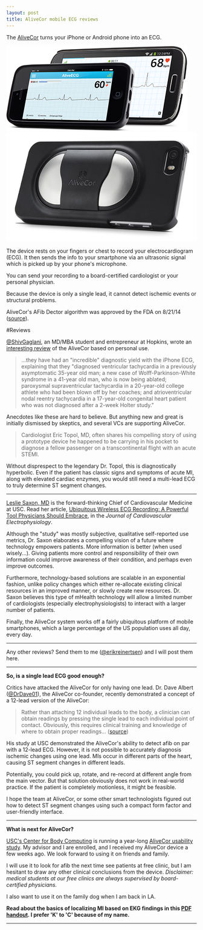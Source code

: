 ```yaml
---
layout: post
title: AliveCor mobile ECG reviews
---
```


The [AliveCor](http://www.alivecor.com/home) turns your iPhone or Android phone into an ECG.

![alivecor](/assets/img/alivecor1.jpg)
![alivecor](/assets/img/alivecor2.jpg)

The device rests on your fingers or chest to record your electrocardiogram (ECG). It then sends the info to your smartphone via an ultrasonic signal which is picked up by your phone's microphone.

You can send your recording to a board-certified cardiologist or your personal physician.

Because the device is only a single lead, it cannot detect ischemic events or structural problems.

AliveCor's AFib Dector algorithm was approved by the FDA on 8/21/14 ([source](http://www.prnewswire.com/news-releases/alivecor-receives-first-fda-clearance-to-detect-a-serious-heart-condition-in-an-ecg-on-a-mobile-device-272134511.html)).

#Reviews

[@ShivGaglani](https://twitter.com/ShivGaglani), an MD/MBA student and entrepreneur at Hopkins, wrote an [interesting review](http://www.cardiosource.org/News-Media/Publications/CardioSource-World-News/2013/January/Health-Tech-iPhone-ECG-Review.aspx) of the AliveCor based on personal use.

> ...they have had an "incredible" diagnostic yield with the iPhone ECG, explaining that they "diagnosed ventricular tachycardia in a previously asymptomatic 35-year old man; a new case of Wolff-Parkinson-White syndrome in a 41-year old man, who is now being ablated; paroxysmal supraventricular tachycardia in a 20-year-old college athlete who had been blown off by her coaches; and atrioventricular nodal reentry tachycardia in a 17-year-old congenital heart patient who was not diagnosed after a 2-week Holter study."

Anecdotes like these are hard to believe. But anything new and great is initially dismissed by skeptics, and several VCs are supporting AliveCor.

> Cardiologist Eric Topol, MD, often shares his compelling story of using a prototype device he happened to be carrying in his pocket to diagnose a fellow passenger on a transcontinental flight with an acute STEMI.

Without disprespect to the legendary Dr. Topol, this is diagnostically hyperbolic. Even if the patient has classic signs and symptoms of acute MI, along with elevated cardiac enzymes, you would still need a multi-lead ECG to truly determine ST segment changes.

---
[Leslie Saxon, MD](http://keck.usc.edu/en/Education/Academic_Department_and_Divisions/Department_of_Medicine/Our_Divisions/Division_of_Cardiovascular_Medicine/About_the_Division/Faculty_and_Staff/Leslie_Saxon.aspx) is the forward-thinking Chief of Cardiovascular Medicine at USC. Read her article, [Ubiquitous Wireless ECG Recording: A Powerful Tool Physicians Should Embrace](http://onlinelibrary.wiley.com/doi/10.1111/jce.12097/abstract), in the *Journal of Cardiovascular Electrophysiology*.

Although the "study" was mostly subjective, qualitative self-reported use metrics, Dr. Saxon elaborates a compelling vision of a future where technology empowers patients. More information is better (when used wisely...). Giving patients more control and responsibility of their own information could improve awareness of their condition, and perhaps even improve outcomes.

Furthermore, technology-based solutions are scalable in an exponential fashion, unlike policy changes which either re-allocate existing clinical resources in an improved manner, or slowly create new resources. Dr. Saxon believes this type of mHealth technology will allow a limited number of cardiologists (especially electrophysiologists) to interact with a larger number of patients.

Finally, the AliveCor system works off a fairly ubiquitous platform of mobile smartphones, which a large percentage of the US population uses all day, every day.

---
Any other reviews? Send them to me ([@erikreinertsen](https://twitter.com/erikreinertsen)) and I will post them here.

---
**So, is a single lead ECG good enough?**

Critics have attacked the AliveCor for only having one lead. Dr. Dave Albert ([@DrDave01](https://twitter.com/DrDave01)), the AliveCor co-founder, recently demonstrated a concept of a 12-lead version of the AliveCor:

> Rather than attaching 12 individual leads to the body, a clinician can obtain readings by pressing the single lead to each individual point of contact. Obviously, this requires clinical training and knowledge of where to obtain proper readings... ([source](http://www.mddionline.com/blog/devicetalk/alivecor-demos-concept-12-lead-mobile-ecg))

His study at USC demonstrated the AliveCor's ability to detect afib on par with a 12-lead ECG. However, it is not possible to accurately diagnosis ischemic changes using one lead. MIs occur in different parts of the heart, causing ST segment changes in different leads.

Potentially, you could pick up, rotate, and re-record at different angle from the main vector. But that solution obviously does not work in real-world practice. If the patient is completely motionless, it might be feasible.

I hope the team at AliveCor, or some other smart technologists figured out how to detect ST segment changes using such a compact form factor and user-friendly interface.

---
**What is next for AliveCor?**

[USC's Center for Body Computing](http://bodycomputing.squarespace.com/) is running a year-long [AliveCor usability study](http://bodycomputing.squarespace.com/alivecor-study/). My advisor and I are enrolled, and I received my AliveCor device a few weeks ago. We look forward to using it on friends and family.

I will use it to look for afib the next time see patients at free clinic, but I am hesitant to draw any other clinical conclusions from the device. *Disclaimer: medical students at our free clinics are always supervised by board-certified physicians.*

I also want to use it on the family dog when I am back in LA.

**Read about the basics of localizing MI based on EKG findings in this [PDF handout](/assets/files/ekgmi.pdf). I prefer 'K' to 'C' because of my name.**

---
